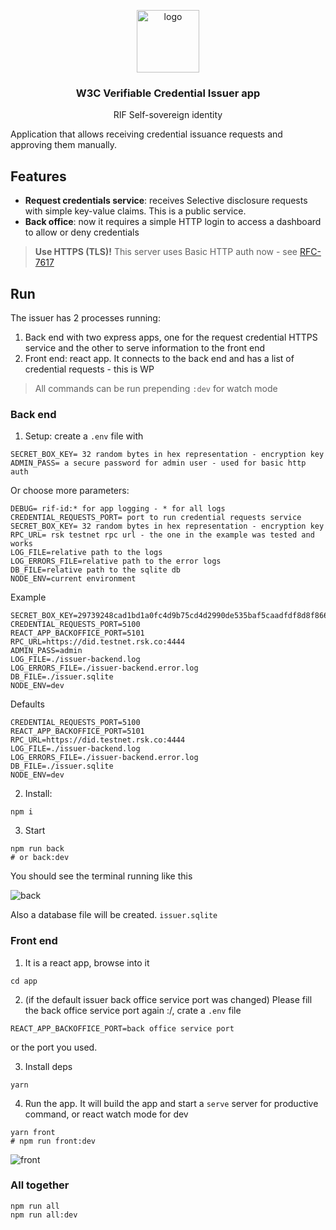 <p align="middle">
    <img src="https://www.rifos.org/assets/img/logo.svg" alt="logo" height="100" >
</p>
<h3 align="middle">W3C Verifiable Credential Issuer app</h3>
<p align="middle">
    RIF Self-sovereign identity
</p>

Application that allows receiving credential issuance requests and approving them manually.

## Features

- **Request credentials service**: receives Selective disclosure requests with simple key-value claims. This is a public service.
- **Back office**: now it requires a simple HTTP login to access a dashboard to allow or deny credentials

> **Use HTTPS (TLS)!** This server uses Basic HTTP auth now - see [RFC-7617](https://tools.ietf.org/html/rfc7617)

## Run

The issuer has 2 processes running:

1. Back end with two express apps, one for the request credential HTTPS service and the other to serve information to the front end
2. Front end: react app. It connects to the back end and has a list of credential requests - this is WP

> All commands can be run prepending  `:dev` for watch mode

### Back end

1. Setup: create a `.env` file with

  ```
  SECRET_BOX_KEY= 32 random bytes in hex representation - encryption key
  ADMIN_PASS= a secure password for admin user - used for basic http auth
  ```

  Or choose more parameters:

  ```
  DEBUG= rif-id:* for app logging - * for all logs
  CREDENTIAL_REQUESTS_PORT= port to run credential requests service
  SECRET_BOX_KEY= 32 random bytes in hex representation - encryption key
  RPC_URL= rsk testnet rpc url - the one in the example was tested and works
  LOG_FILE=relative path to the logs
  LOG_ERRORS_FILE=relative path to the error logs
  DB_FILE=relative path to the sqlite db
  NODE_ENV=current environment
  ```

  Example

  ```
  SECRET_BOX_KEY=29739248cad1bd1a0fc4d9b75cd4d2990de535baf5caadfdf8d8f86664aa830c
  CREDENTIAL_REQUESTS_PORT=5100
  REACT_APP_BACKOFFICE_PORT=5101
  RPC_URL=https://did.testnet.rsk.co:4444
  ADMIN_PASS=admin
  LOG_FILE=./issuer-backend.log
  LOG_ERRORS_FILE=./issuer-backend.error.log
  DB_FILE=./issuer.sqlite
  NODE_ENV=dev
  ```

  Defaults

  ```
  CREDENTIAL_REQUESTS_PORT=5100
  REACT_APP_BACKOFFICE_PORT=5101
  RPC_URL=https://did.testnet.rsk.co:4444
  LOG_FILE=./issuer-backend.log
  LOG_ERRORS_FILE=./issuer-backend.error.log
  DB_FILE=./issuer.sqlite
  NODE_ENV=dev
  ```

2. Install:

  ```
  npm i
  ```

3. Start

  ```
  npm run back
  # or back:dev
  ```

You should see the terminal running like this

![back](./img/back.png)

Also a database file will be created. `issuer.sqlite`

### Front end

1. It is a react app, browse into it

  ```
  cd app
  ```

2. (if the default issuer back office service port was changed) Please fill the back office service port again :/, crate a `.env` file

  ```
  REACT_APP_BACKOFFICE_PORT=back office service port
  ```

  or the port you used.

3. Install deps

  ```
  yarn
  ```

4. Run the app. It will build the app and start a `serve` server for productive command, or react watch mode for dev

  ```
  yarn front
  # npm run front:dev
  ```

![front](./img/front.png)

### All together

```
npm run all
npm run all:dev
```
